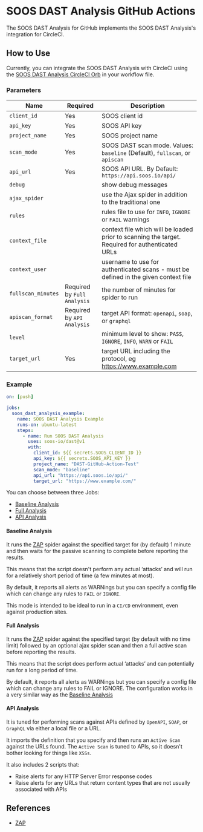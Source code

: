 # SOOS DAST Analysis GitHub Actions

The SOOS DAST Analysis for GitHub implements the SOOS DAST Analysis's integration for CircleCI.

## How to Use

Currently, you can integrate the SOOS DAST Analysis with CircleCI using the [SOOS DAST Analysis CircleCI Orb](https://circleci.com/developer/orbs) in your workflow file. 

### Parameters
| Name              | Required                    | Description                                                                                          |
|-------------------|-----------------------------|------------------------------------------------------------------------------------------------------|
| `client_id`       | Yes                         | SOOS client id                                                                                       |
| `api_key`         | Yes                         | SOOS API key                                                                                         |
| `project_name`    | Yes                         | SOOS project name                                                                                    |
| `scan_mode`       | Yes                         | SOOS DAST scan mode. Values: `baseline` (Default), `fullscan`, or `apiscan`                          |
| `api_url`         | Yes                         | SOOS API URL. By Default: `https://api.soos.io/api/`                                                 |
| `debug`           |                             | show debug messages                                                                                  |
| `ajax_spider`     |                             | use the Ajax spider in addition to the traditional one                                               |
| `rules`           |                             | rules file to use for `INFO`, `IGNORE` or `FAIL` warnings                                            |
| `context_file`    |                             | context file which will be loaded prior to scanning the target. Required for authenticated URLs      |
| `context_user`    |                             | username to use for authenticated scans - must be defined in the given context file                  |
| `fullscan_minutes`| Required by `Full Analysis` | the number of minutes for spider to run                                                              |
| `apiscan_format`  | Required by `API Analysis`  | target API format: `openapi`, `soap`, or `graphql`                                                   |
| `level`           |                             | minimum level to show: `PASS`, `IGNORE`, `INFO`, `WARN` or `FAIL`                                    |
| `target_url`      | Yes                         | target URL including the protocol, eg https://www.example.com                                        |


### Example
``` yaml
on: [push]

jobs:
  soos_dast_analysis_example:
    name: SOOS DAST Analysis Example
    runs-on: ubuntu-latest
    steps:
      - name: Run SOOS DAST Analysis
        uses: soos-io/dast@v1
        with:
          client_id: ${{ secrets.SOOS_CLIENT_ID }}
          api_key: ${{ secrets.SOOS_API_KEY }}
          project_name: "DAST-GitHub-Action-Test"
          scan_mode: "baseline"
          api_url: "https://api.soos.io/api/"
          target_url: "https://www.example.com/"
```

You can choose between three Jobs:
- [Baseline Analysis](#baseline-analysis)
- [Full Analysis](#full-analysis)
- [API Analysis](#api-analysis)


#### Baseline Analysis
It runs the [ZAP](https://www.zaproxy.org/) spider against the specified target for (by default) 1 minute and then waits for the passive scanning to complete before reporting the results.

This means that the script doesn't perform any actual ‘attacks’ and will run for a relatively short period of time (a few minutes at most).

By default, it reports all alerts as WARNings but you can specify a config file which can change any rules to `FAIL` or `IGNORE`.

This mode is intended to be ideal to run in a `CI/CD` environment, even against production sites.

#### Full Analysis
It runs the [ZAP](https://www.zaproxy.org/) spider against the specified target (by default with no time limit) followed by an optional ajax spider scan and then a full active scan before reporting the results.

This means that the script does perform actual ‘attacks’ and can potentially run for a long period of time.

By default, it reports all alerts as WARNings but you can specify a config file which can change any rules to FAIL or IGNORE. The configuration works in a very similar way as the [Baseline Analysis](#baseline-analysis)

#### API Analysis
It is tuned for performing scans against APIs defined by `OpenAPI`, `SOAP`, or `GraphQL` via either a local file or a URL.

It imports the definition that you specify and then runs an `Active Scan` against the URLs found. The `Active Scan` is tuned to APIs, so it doesn't bother looking for things like `XSSs`.

It also includes 2 scripts that:
- Raise alerts for any HTTP Server Error response codes
- Raise alerts for any URLs that return content types that are not usually associated with APIs

## References
 - [ZAP](https://www.zaproxy.org/)


